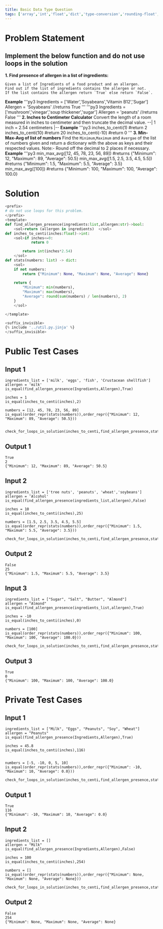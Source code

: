 ```yaml
---
title: Basic Data Type Question
tags: ['array','int','float','dict','type-conversion','rounding-float','truncate']
---
```


# Problem Statement
## Implement the below function and do not use loops in the solution
**1. Find presence of allergen in a list of ingredients:**

    Given a list of Ingredients of a food product and an allergen. 
    Find out if the list of ingredients contains the allergen or not. 
    If the list contains the allergen return `True` else return `False`.
    

**Example**
'''py3
Ingredients = ['Water','Soyabeans','Vitamin B12','Sugar']
Allergen = 'Soyabeans'
//returns True
'''
'''py3
Ingredients = ['mushroom','vinegar','soup thickener','sugar']
Allergen = 'peanuts'
//returns False
'''
**2. Inches to Centimeter Calculator**
    Convert the length of a room measured in inches to centimeter and then truncate the decimal value.
    --| 1 inch = 2.54 centimeters |--
**Example**
'''py3
inches_to_centi(1) #return 2
inches_to_centi(10) #return 20
inches_to_centi(-10) #return 0
'''
**3. Min-Max-Avg of list of numbers**
    Find the `Minimum`,`Maximum` and `Avergae` of the list of numbers given and return a dictionary with the above as keys and their respected values.
    Note:- Round off the decimal to 2 places if necessary.
**Example**
'''py3
min_max_avg([12, 45, 78, 23, 56, 89]) #returns {"Minimum": 12, "Maximum": 89, "Average": 50.5}
min_max_avg([1.5, 2.5, 3.5, 4.5, 5.5]) #returns {"Minimum": 1.5, "Maximum": 5.5, "Average": 3.5}
min_max_avg([100]) #returns {"Minimum": 100, "Maximum": 100, "Average": 100.0}
# Solution
```python test.py  -r 'python test.py'
<prefix>
# do not use loops for this problem.
</prefix>
<template>
def find_allergen_presence(ingredients:list,allergen:str)->bool:
    <sol>return (allergen in ingredients)  </sol>
def inches_to_centi(inches:float)->int:
    <sol>if inches<=0:
            return 0

        return int(inches*2.54)
    </sol>
def stats(numbers: list) -> dict:
    <sol>
    if not numbers:  
        return {"Minimum": None, "Maximum": None, "Average": None}
    
    return {
        "Minimum": min(numbers),
        "Maximum": max(numbers),
        "Average": round(sum(numbers) / len(numbers), 2)  
    }
    </sol>

</template>

<suffix_invisible>
{% include '../util.py.jinja' %}
</suffix_invisible>
```

# Public Test Cases

## Input 1

```
ingredients_list = ['milk', 'eggs', 'fish', 'Crustacean shellfish']
allergen = 'milk'
is_equal(find_allergen_presence(Ingredients,Allergen),True)

inches = 1
is_equal(inches_to_centi(inches),2)

numbers = [12, 45, 78, 23, 56, 89]
is_equal(order_repr(stats(numbers)),order_repr({"Minimum": 12, "Maximum": 89, "Average": 50.5}))


check_for_loops_in_solution(inches_to_centi,find_allergen_presence,stats)
```

## Output 1

```
True
2
{"Minimum": 12, "Maximum": 89, "Average": 50.5}
```


## Input 2

```
ingredients_list = ['tree nuts', 'peanuts', 'wheat','soybeans']
allergen = 'Alcohol'
is_equal(find_allergen_presence(ingredients_list,allergen),False)

inches = 10
is_equal(inches_to_centi(inches),25)

numbers = [1.5, 2.5, 3.5, 4.5, 5.5]
is_equal(order_repr(stats(numbers)),order_repr({"Minimum": 1.5, "Maximum": 5.5, "Average": 3.5}))

check_for_loops_in_solution(inches_to_centi,find_allergen_presence,stats)
```

## Output 2

```
False
25
{"Minimum": 1.5, "Maximum": 5.5, "Average": 3.5}
```


## Input 3

```
ingredients_list = ["Sugar", "Salt", "Butter", "Almond"]
allergen = "Almond"
is_equal(find_allergen_presence(ingredients_list,allergen),True)

inches = -10
is_equal(inches_to_centi(inches),0)

numbers = [100]
is_equal(order_repr(stats(numbers)),order_repr({"Minimum": 100, "Maximum": 100, "Average": 100.0}))

check_for_loops_in_solution(inches_to_centi,find_allergen_presence,stats)
```

## Output 3

```
True
0
{"Minimum": 100, "Maximum": 100, "Average": 100.0}

```





# Private Test Cases

## Input 1

```
ingredients_list = ["Milk", "Eggs", "Peanuts", "Soy", "Wheat"]
allergen = "Peanuts"
is_equal(find_allergen_presence(Ingredients,Allergen),True)

inches = 45.8
is_equal(inches_to_centi(inches),116)


numbers = [-5, -10, 0, 5, 10]
is_equal(order_repr(stats(numbers)),order_repr({"Minimum": -10, "Maximum": 10, "Average": 0.0}))

check_for_loops_in_solution(inches_to_centi,find_allergen_presence,stats)
```

## Output 1

```
True
116
{"Minimum": -10, "Maximum": 10, "Average": 0.0}

```

## Input 2

```
ingredients_list = []
allergen = "Milk"
is_equal(find_allergen_presence(Ingredients,Allergen),False)

inches = 100
is_equal(inches_to_centi(inches),254)

numbers = []
is_equal(order_repr(stats(numbers)),order_repr({"Minimum": None, "Maximum": None, "Average": None}))

check_for_loops_in_solution(inches_to_centi,find_allergen_presence,stats)

```

## Output 2

```
False
254
{"Minimum": None, "Maximum": None, "Average": None}

```


